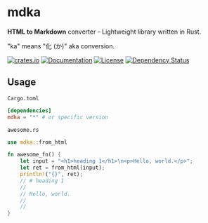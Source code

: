 # mdka
**HTML to Markdown** converter - Lightweight library written in Rust.

"ka" means "化 (か)" aka conversion.

[![crates.io](https://img.shields.io/crates/v/mdka?label=latest)](https://crates.io/crates/mdka)
[![Documentation](https://docs.rs/mdka/badge.svg?version=latest)](https://docs.rs/mdka/latest)
[![License](https://img.shields.io/github/license/nabbisen/mdka-rs)](https://github.com/nabbisen/mdka-rs/blob/main/LICENSE)
[![Dependency Status](https://deps.rs/crate/mdka/latest/status.svg)](https://deps.rs/crate/mdka/latest)

## Usage
`Cargo.toml`

```toml
[dependencies]
mdka = "*" # or specific version
```

`awesome.rs`

```rust
use mdka::from_html

fn awesome_fn() {
    let input = "<h1>heading 1</h1>\n<p>Hello, world.</p>";
    let ret = from_html(input);
    println!("{}", ret);
    // # heading 1
    // 
    // Hello, world.
    // 
    // 
}
```
